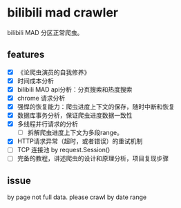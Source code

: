 # bilibili mad crawler

bilibili MAD 分区正常爬虫。

## features
- [x] 《论爬虫演员的自我修养》
- [x] 时间成本分析
- [x] bilibili MAD api分析：分页搜索和热度搜索
- [x] chrome 请求分析
- [x] 强悍的恢复能力：爬虫进度上下文的保存，随时中断和恢复
- [x] 数据库事务分析，保证爬虫进度数据一致性
- [x] 多线程并行请求的分析
  - [ ] 拆解爬虫进度上下文为多段range。
- [x] HTTP请求异常（超时，或者错误）的重试机制
- [ ] TCP 连接池 by request.Session() 
- [ ] 完备的教程，讲述爬虫的设计和原理分析，项目复现步骤

## issue
by page not full data. please crawl by date range